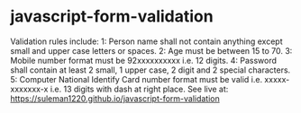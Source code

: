 # javascript-form-validation
Validation rules include: 1: Person name shall not contain anything except small and upper case letters or spaces. 2: Age must be between 15 to 70. 3: Mobile number format must be 92xxxxxxxxxx i.e. 12 digits. 4: Password shall contain at least 2 small, 1 upper case, 2 digit and 2 special characters. 5: Computer National Identify Card number format must be valid i.e. xxxxx-xxxxxxx-x i.e. 13 digits with dash at right place.
See live at: https://suleman1220.github.io/javascript-form-validation

